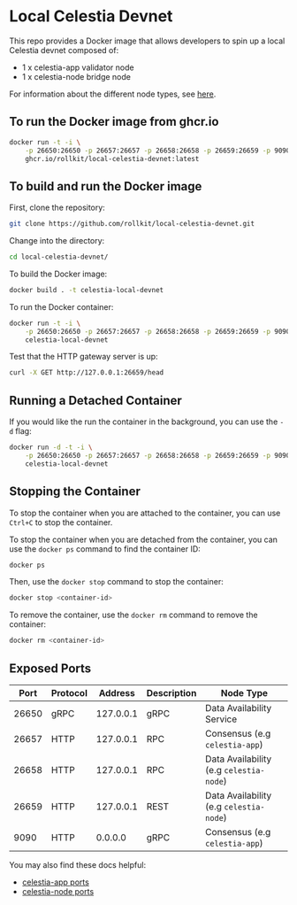 # Local Celestia Devnet

This repo provides a Docker image that allows developers to spin up a local
Celestia devnet composed of:

- 1 x celestia-app validator node
- 1 x celestia-node bridge node

For information about the different node types, see
[here](https://docs.celestia.org/nodes/overview/).

## To run the Docker image from ghcr.io

```bash
docker run -t -i \
    -p 26650:26650 -p 26657:26657 -p 26658:26658 -p 26659:26659 -p 9090:9090 \
    ghcr.io/rollkit/local-celestia-devnet:latest
```

## To build and run the Docker image

First, clone the repository:

```bash
git clone https://github.com/rollkit/local-celestia-devnet.git
```

Change into the directory:

```bash
cd local-celestia-devnet/
```

To build the Docker image:

```bash
docker build . -t celestia-local-devnet
```

To run the Docker container:

```bash
docker run -t -i \
    -p 26650:26650 -p 26657:26657 -p 26658:26658 -p 26659:26659 -p 9090:9090 \
    celestia-local-devnet
```

Test that the HTTP gateway server is up:

```bash
curl -X GET http://127.0.0.1:26659/head
```

## Running a Detached Container

If you would like the run the container in the background, you can use the
`-d` flag:

```bash
docker run -d -t -i \
    -p 26650:26650 -p 26657:26657 -p 26658:26658 -p 26659:26659 -p 9090:9090 \
    celestia-local-devnet
```

## Stopping the Container

To stop the container when you are attached to the container, you can use
`Ctrl+C` to stop the container.

To stop the container when you are detached from the container, you can use the
`docker ps` command to find the container ID:

```bash
docker ps
```

Then, use the `docker stop` command to stop the container:

```bash
docker stop <container-id>
```

To remove the container, use the `docker rm` command to remove the container:

```bash
docker rm <container-id>
```

## Exposed Ports

| Port  | Protocol | Address   | Description | Node Type                               |
|-------|----------|-----------|-------------|-----------------------------------------|
| 26650 | gRPC     | 127.0.0.1 | gRPC        | Data Availability Service               |
| 26657 | HTTP     | 127.0.0.1 | RPC         | Consensus (e.g `celestia-app`)          |
| 26658 | HTTP     | 127.0.0.1 | RPC         | Data Availability (e.g `celestia-node`) |
| 26659 | HTTP     | 127.0.0.1 | REST        | Data Availability (e.g `celestia-node`) |
| 9090  | HTTP     | 0.0.0.0   | gRPC        | Consensus (e.g `celestia-app`)          |

You may also find these docs helpful:

- [celestia-app ports](https://docs.celestia.org/nodes/celestia-app/#ports)
- [celestia-node ports](https://docs.celestia.org/nodes/celestia-node-troubleshooting/#ports)
